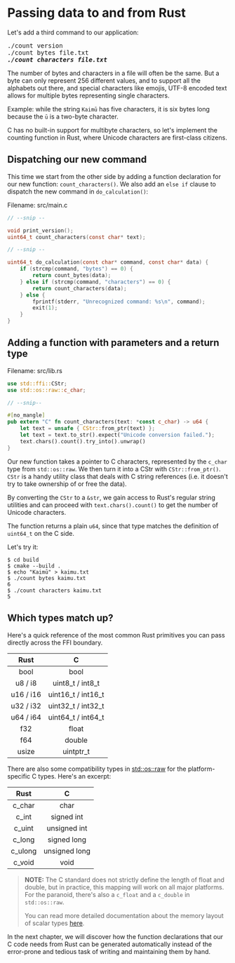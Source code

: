 # Passing data to and from Rust

Let's add a third command to our application:


<pre>
./count version
./count bytes file.txt
<i><b>./count characters file.txt</b></i>
</pre>

The number of bytes and
characters in a file will often be the same. But a byte can
only represent 256 different values, and to support all the
alphabets out there, and special characters like emojis,
UTF-8 encoded text allows for multiple bytes representing
single characters.

Example: while the string `Kaimū` has five characters, it is six bytes
long because the `ū` is a two-byte character.

C has no built-in support for multibyte characters, so let's
implement the counting function in Rust, where Unicode characters
are first-class citizens.

## Dispatching our new command

This  time we start from the other side by adding a function
declaration for our new function: `count_characters()`. We
also add an `else if` clause to dispatch the new command
in `do_calculation()`:

Filename: src/main.c

```c
// --snip --

void print_version();
uint64_t count_characters(const char* text);

// --snip --

uint64_t do_calculation(const char* command, const char* data) {
    if (strcmp(command, "bytes") == 0) {
        return count_bytes(data);
    } else if (strcmp(command, "characters") == 0) {
        return count_characters(data);
    } else {
        fprintf(stderr, "Unrecognized command: %s\n", command);
        exit(1);
    }
}
```


## Adding a function with parameters and a return type

Filename: src/lib.rs

```rust
use std::ffi::CStr;
use std::os::raw::c_char;

// --snip--

#[no_mangle]
pub extern "C" fn count_characters(text: *const c_char) -> u64 {
    let text = unsafe { CStr::from_ptr(text) };
    let text = text.to_str().expect("Unicode conversion failed.");
    text.chars().count().try_into().unwrap()
}
```

Our new function takes a pointer to C characters, represented
by the `c_char` type from `std::os::raw`. We then turn it into
a CStr with `CStr::from_ptr()`. `CStr` is a handy
utility class that deals with
C string references (i.e. it doesn't try to take ownership
of or free the data).

By converting the `CStr` to a `&str`, we gain access to Rust's
regular string utilities and can proceed with
`text.chars().count()` to get the number of Unicode characters.

The function returns a plain `u64`, since that type matches the
definition of `uint64_t` on the C side.

Let's try it:

```shell
$ cd build
$ cmake --build .
$ echo "Kaimū" > kaimu.txt
$ ./count bytes kaimu.txt
6
$ ./count characters kaimu.txt
5
```

## Which types match up?

Here's a quick reference of the most common Rust primitives
you can pass directly across the FFI boundary.

|   Rust    |             C             |
|:---------:|:-------------------------:|
|   bool    |           bool            |
|  u8 / i8  |     uint8_t / int8_t      |
| u16 / i16 |    uint16_t / int16_t     |
| u32 / i32 |    uint32_t / int32_t     |
| u64 / i64 |    uint64_t / int64_t     |
|    f32    |           float           |
|    f64    |          double           |
|    usize  |          uintptr_t        |

There are also some compatibility types in
[std::os::raw](https://doc.rust-lang.org/std/os/raw/index.html)
for the platform-specific C types. Here's an excerpt:

|        Rust        |       C       |
|:------------------:|:-------------:|
|       c_char       |     char      |
|       c_int        |  signed int   |
|       c_uint       | unsigned int  |
|       c_long       |  signed long  |
|      c_ulong       | unsigned long |
|       c_void       |     void      |

> __NOTE:__ The C standard does not strictly define the length of float and
> double, but in practice, this mapping will work
> on all major platforms. For the paranoid, there's also a
> `c_float` and a `c_double` in `std::os::raw`.
>
> You can read more detailed documentation about the memory layout of scalar types
> [here](https://rust-lang.github.io/unsafe-code-guidelines/layout/scalars.html).

In the next chapter, we will discover how the function
declarations that our C code needs from Rust can be generated
automatically instead of the error-prone and tedious task
of writing and maintaining them by hand.